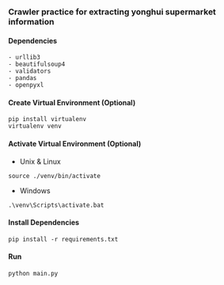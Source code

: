 ### Crawler practice for extracting yonghui supermarket information

#### Dependencies
```text
- urllib3
- beautifulsoup4
- validators
- pandas
- openpyxl
```

#### Create Virtual Environment (Optional)
```shell script
pip install virtualenv
virtualenv venv
```

#### Activate Virtual Environment (Optional)
- Unix & Linux
```shell script
source ./venv/bin/activate
```
- Windows
```shell script
.\venv\Scripts\activate.bat
```

#### Install Dependencies
```shell script
pip install -r requirements.txt
```

#### Run
```shell script
python main.py
```
